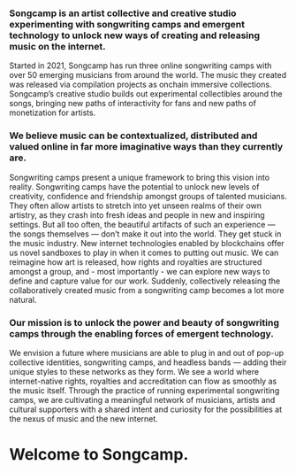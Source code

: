 ### Songcamp is an artist collective and creative studio experimenting with songwriting camps and emergent technology to unlock new ways of creating and releasing music on the internet.
Started in 2021, Songcamp has run three online songwriting camps with over 50 emerging musicians from around the world. The music they created was released via compilation projects as onchain immersive collections. Songcamp’s creative studio builds out experimental collectibles around the songs, bringing new paths of interactivity for fans and new paths of monetization for artists.

### We believe music can be contextualized, distributed and valued online in far more imaginative ways than they currently are.
Songwriting camps present a unique framework to bring this vision into reality. Songwriting camps have the potential to unlock new levels of creativity, confidence and friendship amongst groups of talented musicians. They often allow artists to stretch into yet unseen realms of their own artistry, as they crash into fresh ideas and people in new and inspiring settings. But all too often, the beautiful artifacts of such an experience — the songs themselves — don’t make it out into the world. They get stuck in the music industry. New internet technologies enabled by blockchains offer us  novel sandboxes to play in when it comes to putting out music. We can reimagine how art is released, how rights and royalties are structured amongst a group, and - most importantly - we can explore new ways to define and capture value for our work. Suddenly, collectively releasing the collaboratively created music from a songwriting camp becomes a lot more natural. 

### Our mission is to unlock the power and beauty of songwriting camps through the enabling forces of emergent technology. 
We envision a future where musicians are able to plug in and out of pop-up collective identities, songwriting camps, and headless bands — adding their unique styles to these networks as they form. We see a world where internet-native rights, royalties and accreditation can flow as smoothly as the music itself. Through the practice of running experimental songwriting camps, we are cultivating a meaningful network of musicians, artists and cultural supporters with a shared intent and curiosity for the possibilities at the nexus of music and the new internet.

# Welcome to Songcamp.
